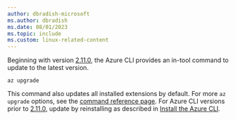 ```yaml
---
author: dbradish-microsoft
ms.author: dbradish
ms.date: 08/01/2023
ms.topic: include
ms.custom: linux-related-content
---
```

Beginning with version [2.11.0](/cli/azure/release-notes-azure-cli#august-25-2020), the Azure CLI provides an in-tool command to update to the latest version.

```azurecli
az upgrade
```

This command also updates all installed extensions by default. For more `az upgrade` options, see the [command reference page](/cli/azure/reference-index#az_upgrade).  For Azure CLI versions prior to [2.11.0](/cli/azure/release-notes-azure-cli#august-25-2020), update by reinstalling as described in [Install the Azure CLI](../install-azure-cli.md).
